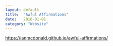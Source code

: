 ```yaml
---
layout: default
title:  "Awful Affirmations"
date:   2016-01-01
category: "Website"
---
```

https://ianmcdonald.github.io/awful-affirmations/